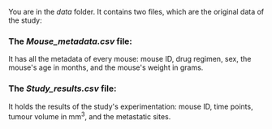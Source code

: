 You are in the *data* folder. It contains two files, which are the original data of the study:

### The *Mouse_metadata.csv* file:

It has all the metadata of every mouse: mouse ID, drug regimen, sex, the mouse's age in months, and the mouse's weight in grams.

### The *Study_results.csv* file:

It holds the results of the study's experimentation: mouse ID, time points, tumour volume in mm<sup>3</sup>, and the metastatic sites.